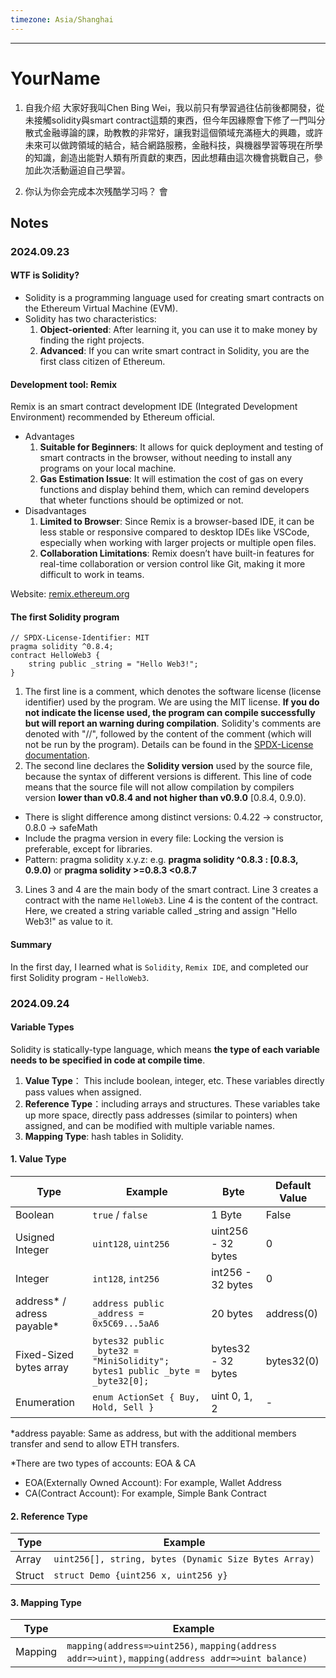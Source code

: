 ```yaml
---
timezone: Asia/Shanghai
---
```


---

# YourName

1. 自我介绍
  大家好我叫Chen Bing Wei，我以前只有學習過往佔前後都開發，從未接觸solidity與smart contract這類的東西，但今年因緣際會下修了一門叫分散式金融導論的課，助教教的非常好，讓我對這個領域充滿極大的興趣，或許未來可以做跨領域的結合，結合網路服務，金融科技，與機器學習等現在所學的知識，創造出能對人類有所貢獻的東西，因此想藉由這次機會挑戰自己，參加此次活動逼迫自己學習。

2. 你认为你会完成本次残酷学习吗？
  會

## Notes

<!-- Content_START -->

### 2024.09.23

#### WTF is Solidity?
- Solidity is a programming language used for creating smart contracts on the Ethereum Virtual Machine (EVM).
- Solidity has two characteristics:
  1. **Object-oriented**: After learning it, you can use it to make money by finding the right projects.
  2. **Advanced**: If you can write smart contract in Solidity, you are the first class citizen of Ethereum.

#### Development tool: Remix
Remix is an smart contract development IDE (Integrated Development Environment) recommended by Ethereum official.
- Advantages
  1. **Suitable for Beginners**: It allows for quick deployment and testing of smart contracts in the browser, without needing to install any programs on your local machine.
  2. **Gas Estimation Issue**: It will estimation the cost of gas on every functions and display behind them, which can remind developers that wheter functions should be optimized or not.
- Disadvantages
  1. **Limited to Browser**: Since Remix is a browser-based IDE, it can be less stable or responsive compared to desktop IDEs like VSCode, especially when working with larger projects or multiple open files.
  2. **Collaboration Limitations**: Remix doesn’t have built-in features for real-time collaboration or version control like Git, making it more difficult to work in teams.

Website: [remix.ethereum.org](https://remix.ethereum.org)

#### The first Solidity program

```solidity
// SPDX-License-Identifier: MIT
pragma solidity ^0.8.4;
contract HelloWeb3 {
    string public _string = "Hello Web3!";
}
```
1. The first line is a comment, which denotes the software license (license identifier) used by the program. We are using the MIT license. **If you do not indicate the license used, the program can compile successfully but will report an warning during compilation**. Solidity's comments are denoted with "//", followed by the content of the comment (which will not be run by the program). Details can be found in the [SPDX-License
documentation](https://spdx.org/licenses/).
2. The second line declares the **Solidity version** used by the source file, because the syntax of different versions is different. This line of code means that the source file will not allow compilation by compilers version **lower than v0.8.4 and not higher than v0.9.0** [0.8.4, 0.9.0).
  - There is slight difference among distinct
versions: 0.4.22 -> constructor, 0.8.0 -> safeMath
  - Include the pragma version in every file: Locking the version is preferable, except for libraries.
  - Pattern: pragma solidity x.y.z: e.g. **pragma solidity ^0.8.3 : [0.8.3, 0.9.0)** or **pragma solidity >=0.8.3 <0.8.7**
3. Lines 3 and 4 are the main body of the smart contract. Line 3 creates a contract with the name `HelloWeb3`. Line 4 is the content of the contract. Here, we created a string variable called _string and assign "Hello Web3!" as value to it.

#### Summary
In the first day, I learned what is `Solidity`, `Remix IDE`, and completed our first Solidity program - `HelloWeb3`.

### 2024.09.24

#### Variable Types
Solidity is statically-type language, which means **the type of each variable needs to be specified in code at compile time**.

1. **Value Type**： This include boolean, integer, etc. These variables directly pass values when assigned.
2. **Reference Type**：including arrays and structures. These variables take up more space, directly pass addresses (similar to pointers) when assigned, and can be modified with multiple variable names.
3. **Mapping Type**: hash tables in Solidity.

#### 1. Value Type

| Type  | Example | Byte  | Default Value |
| ------------- | ------------- | ------------- | ------------- |
| Boolean | `true` / `false` | 1 Byte | False |
| Usigned Integer | `uint128`, `uint256` | uint256 - 32 bytes | 0 |
| Integer | `int128`, `int256` | int256 - 32 bytes | 0 |
| address* / adress payable* | `address public _address = 0x5C69...5aA6` | 20 bytes | address(0) |
| Fixed-Sized bytes array | `bytes32 public _byte32 = "MiniSolidity";` `bytes1 public _byte = _byte32[0];` | bytes32 - 32 bytes | bytes32(0) |
| Enumeration | `enum ActionSet { Buy, Hold, Sell }` | uint 0,  1,  2 | - |

*address payable: Same as address, but with the additional members transfer and send to allow ETH transfers.

*There are two types of accounts: EOA & CA
- EOA(Externally Owned Account): For example, Wallet Address
- CA(Contract Account): For example, Simple Bank Contract

#### 2. Reference Type

| Type  | Example |
| ------------- | ------------- |
| Array | `uint256[], string, bytes (Dynamic Size Bytes Array)` |
| Struct | `struct Demo {uint256 x, uint256 y}` |

#### 3. Mapping Type

| Type  | Example |
| ------------- | ------------- |
| Mapping | `mapping(address=>uint256)`, `mapping(address addr=>uint)`, `mapping(address addr=>uint balance)` |

### 

<!-- Content_END -->
